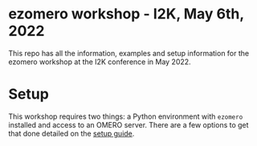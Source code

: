 # ezomero workshop - I2K, May 6th, 2022

This repo has all the information, examples and setup information for the ezomero workshop at the I2K conference in May 2022.


# Setup

This workshop requires two things: a Python environment with `ezomero` installed and access to an OMERO server. There are a few options to get that done detailed on the [setup guide](SETUP.md).

